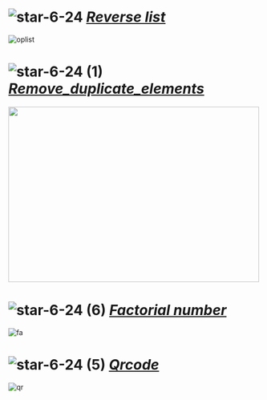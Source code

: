 # ![star-6-24](https://github.com/yasinnorozzadeh/pylearn7/assets/88095232/c0f9fda2-8f77-4209-a9e3-19345fbc2604) [*Reverse list*](https://github.com/yasinnorozzadeh/pylearn7/blob/main/python/session%2004/practice/Reverse%20list.py)
![oplist](https://github.com/yasinnorozzadeh/pylearn7/assets/88095232/9473c80b-a22d-46d8-b1b7-d93158b8aba9)

# ![star-6-24 (1)](https://github.com/yasinnorozzadeh/pylearn7/assets/88095232/53f0572c-404a-4ed7-8a84-1d56fb1ddce7) [*Remove_duplicate_elements*](https://github.com/yasinnorozzadeh/pylearn7/blob/main/python/session%2004/practice/Remove%20duplicate%20elements.py)
<img src="https://github.com/yasinnorozzadeh/pylearn7/assets/88095232/9330eb81-bc80-4802-9fd9-00750d9e72b5" width="500" height="350" />

# ![star-6-24 (6)](https://github.com/yasinnorozzadeh/pylearn7/assets/88095232/c49f593a-3de5-44ee-947f-05675e4aa4e7) [*Factorial number*](https://github.com/yasinnorozzadeh/pylearn7/blob/main/python/session%2004/practice/Factorial%20number.py)
![fa](https://github.com/yasinnorozzadeh/pylearn7/assets/88095232/1ead58db-7f21-4be6-836b-adbf25a86382)

# ![star-6-24 (5)](https://github.com/yasinnorozzadeh/pylearn7/assets/88095232/e70a14e8-b13b-42a6-bb48-b6a232649e80) [*Qrcode*](https://github.com/yasinnorozzadeh/pylearn7/blob/main/python/session%2004/practice/qr.py)
![qr](https://github.com/yasinnorozzadeh/pylearn7/assets/88095232/d4aac4c0-0a86-4683-a2aa-e0d48ddb0e08)

